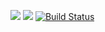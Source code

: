 <a href="https://codeclimate.com/github/makkov/project-lvl1-s284/maintainability"><img src="https://api.codeclimate.com/v1/badges/79bd06570c69943a6d73/maintainability" /></a>
<a href="https://codeclimate.com/github/makkov/project-lvl1-s284/test_coverage"><img src="https://api.codeclimate.com/v1/badges/79bd06570c69943a6d73/test_coverage" /></a>
[![Build Status](https://travis-ci.org/makkov/project-lvl1-s284.svg?branch=master)](https://travis-ci.org/makkov/project-lvl1-s284)
